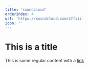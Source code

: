 ```yaml
---
title: 'soundcloud'
orderIndex: 4
url: 'https://soundcloud.com/iffiii'
icon: ''
---
```


# This is a title

This is some regular content with a [link](https://google.com)